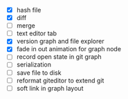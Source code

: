 - [x] hash file
- [x] diff
- [ ] merge
- [ ] text editor tab
- [x] version graph and file explorer
- [x] fade in out animation for graph node
- [ ] record open state in git graph
- [ ] serialization
- [ ] save file to disk
- [ ] reformat giteditor to extend git
- [ ] soft link in graph layout
